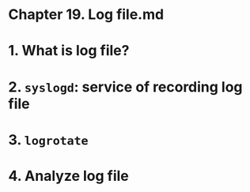 # Chapter 19. Log file.md

# 1. What is log file?

# 2. `syslogd`: service of recording log file

# 3. `logrotate`

# 4. Analyze log file

